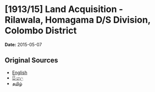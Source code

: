 # [1913/15] Land Acquisition - Rilawala, Homagama D/S Division, Colombo District

**Date:** 2015-05-07

## Original Sources

- [English](https://documents.gov.lk/view/extra-gazettes/2015/5/1913-15_E.pdf)
- [සිංහල](https://documents.gov.lk/view/extra-gazettes/2015/5/1913-15_S.pdf)
- [தமிழ்](https://documents.gov.lk/view/extra-gazettes/2015/5/1913-15_T.pdf)
